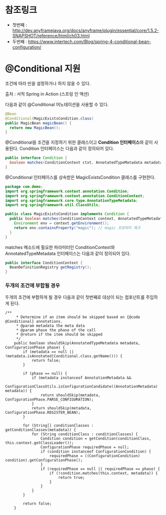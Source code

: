 
# 참조링크
 - 첫번째 : http://dev.anyframejava.org/docs/anyframe/plugin/essential/core/1.5.2-SNAPSHOT/reference/html/ch03.html
 - 두번째 : https://www.intertech.com/Blog/spring-4-conditional-bean-configuration/

# @Conditional 지원

조건에 따라 빈을 설정하거나 하지 않을 수 있다.

출처 : 서적 Spring in Action (스프링 인 액션)



다음과 같이 @Conditional 어노테이션을 사용할 수 있다.

```java
@Bean
@Conditional(MagicExistsCondition.class)
public MagicBean magicBean() {
  return new MagicBean();
}
```

@Conditional을 조건을 지정하기 위한 클래스이고 **Condition 인터페이스**와 같이 사용된다.
Condition 인터페이스는 다음과 같이 정의되어 있다.

```java
public interface Condition {
  boolean matches(ConditionContext ctxt, AnnotatedTypeMatadata metadata);
}
```

@Conditional 인터페이스를 상속받은 MagicExistsCondition 클래스를 구현한다.

```java
package com.demo;
import org.springframework.context.annotation.Condition;
import org.springframework.context.annotation.ConditionContext;
import org.springframework.core.type.AnnotationTypeMetadata;
import org.springframework.util.ClassUtils;

public class MagicExistsCondition implements Condition {
  public boolean matches(ConditionContext context, AnnotatedTypeMetadata metadata) {
    Environment env = context.getEnvironment();
    return env.containsProperty("magic"); // magic 프로퍼티 체크
  }
}
```

matches 메소드에 필요한 파라미터인 ConditionContext와 AnnotatedTypeMetadata 인터페이스는 다음과 같이 정의되어 있다.

```java
public interface ConditionContext {
  BeanDefinitionRegistry getRegistry();
}
```

### 두개의 조건에 부합될 경우
두개의 조건에 부합하게 될 경우 다음과 같이 첫번째로 대상이 되는 컴포넌트를 주입하게 된다.

```
/**
	 * Determine if an item should be skipped based on {@code @Conditional} annotations.
	 * @param metadata the meta data
	 * @param phase the phase of the call
	 * @return if the item should be skipped
	 */
	public boolean shouldSkip(AnnotatedTypeMetadata metadata, ConfigurationPhase phase) {
		if (metadata == null || !metadata.isAnnotated(Conditional.class.getName())) {
			return false;
		}

		if (phase == null) {
			if (metadata instanceof AnnotationMetadata &&
					ConfigurationClassUtils.isConfigurationCandidate((AnnotationMetadata) metadata)) {
				return shouldSkip(metadata, ConfigurationPhase.PARSE_CONFIGURATION);
			}
			return shouldSkip(metadata, ConfigurationPhase.REGISTER_BEAN);
		}

		for (String[] conditionClasses : getConditionClasses(metadata)) {
			for (String conditionClass : conditionClasses) {
				Condition condition = getCondition(conditionClass, this.context.getClassLoader());
				ConfigurationPhase requiredPhase = null;
				if (condition instanceof ConfigurationCondition) {
					requiredPhase = ((ConfigurationCondition) condition).getConfigurationPhase();
				}
				if (requiredPhase == null || requiredPhase == phase) {
					if (!condition.matches(this.context, metadata)) {
						return true;
					}
				}
			}
		}

		return false;
	}
```
